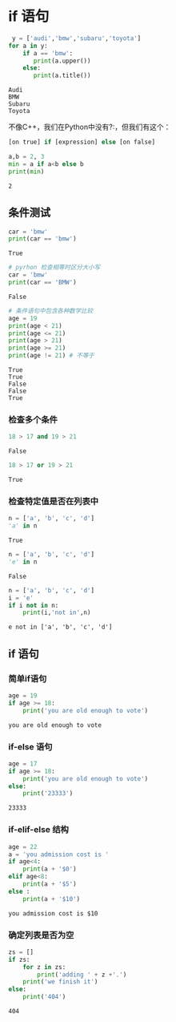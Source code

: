 
# if 语句


```python
 y = ['audi','bmw','subaru','toyota']
for a in y:
    if a == 'bmw':
       print(a.upper())
    else:
       print(a.title())
```

    Audi
    BMW
    Subaru
    Toyota
    

不像C++，我们在Python中没有?:，但我们有这个：
```python
[on true] if [expression] else [on false]
```


```python
a,b = 2, 3
min = a if a<b else b
print(min)
```

    2
    

## 条件测试


```python
car = 'bmw'
print(car == 'bmw')
```

    True
    


```python
# pyrhon 检查相等时区分大小写
car = 'bmw'
print(car == 'BMW')
```

    False
    


```python
# 条件语句中包含各种数学比较
age = 19
print(age < 21)
print(age <= 21)
print(age > 21)
print(age >= 21)
print(age != 21) # 不等于
```

    True
    True
    False
    False
    True
    

### 检查多个条件


```python
18 > 17 and 19 > 21
```




    False




```python
18 > 17 or 19 > 21
```




    True



### 检查特定值是否在列表中


```python
n = ['a', 'b', 'c', 'd']
'a' in n
```




    True




```python
n = ['a', 'b', 'c', 'd']
'e' in n
```




    False




```python
n = ['a', 'b', 'c', 'd']
i = 'e'
if i not in n:
    print(i,'not in',n)
```

    e not in ['a', 'b', 'c', 'd']
    

##  if 语句

### 简单if语句


```python
age = 19
if age >= 18:
    print('you are old enough to vote')
```

    you are old enough to vote
    

### if-else 语句


```python
age = 17
if age >= 18:
	print('you are old enough to vote')
else:
	print('23333')
```

    23333
    

### if-elif-else 结构


```python
age = 22
a = 'you admission cost is '
if age<4:
    print(a + '$0')
elif age<8:
    print(a + '$5')
else :
    print(a + '$10')
```

    you admission cost is $10
    

### 确定列表是否为空


```python
zs = []
if zs:
    for z in zs:
        print('adding ' + z +'.')
    print('we finish it')
else:
    print('404')
```

    404
    
